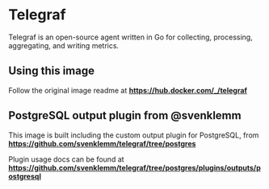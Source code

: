 # Telegraf
Telegraf is an open-source agent written in Go for collecting, processing, aggregating, and writing metrics.

## Using this image
Follow the original image readme at **https://hub.docker.com/_/telegraf**

## PostgreSQL output plugin from @svenklemm
This image is built including the custom output plugin for PostgreSQL, from **https://github.com/svenklemm/telegraf/tree/postgres**

Plugin usage docs can be found at **https://github.com/svenklemm/telegraf/tree/postgres/plugins/outputs/postgresql**
